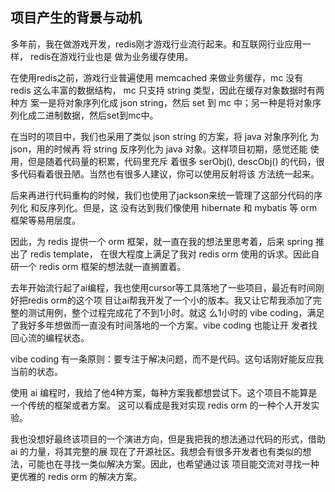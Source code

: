 

## 项目产生的背景与动机


多年前，我在做游戏开发，redis刚才游戏行业流行起来。和互联网行业应用一样， redis在游戏行业也是
做为业务缓存使用。

在使用redis之前，游戏行业普遍使用 memcached 来做业务缓存，mc 没有 redis 这么丰富的数据结构，
mc 只支持 string 类型，因此在缓存对象数据时有两种方 案一是将对象序列化成 json string，然后
set 到 mc 中；另一种是将对象序列化成二进制数据，然后set到mc中。

在当时的项目中，我们也采用了类似 json string 的方案，将 java 对象序列化 为 json，用的时候再
将 string 反序列化为 java 对象。这样项目初期，感觉还能 使用，但是随着代码量的积累，代码里充斥
着很多 serObj(), descObj() 的代码，很多代码看着很丑陋。当然也有很多人建议，你可以使用反射将该
方法统一起来。

后来再进行代码重构的时候，我们也使用了jackson来统一管理了这部分代码的序列化 和反序列化。但是，这
没有达到我们像使用 hibernate 和 mybatis 等 orm 框架等易用层度。

因此，为 redis 提供一个 orm 框架，就一直在我的想法里思考着，后来 spring 推出了 redis template，
在很大程度上满足了我对 redis orm 使用的诉求。因此自研一个 redis orm 框架的想法就一直搁置着。

去年开始流行起了ai编程，我也使用cursor等工具落地了一些项目，最近有时间刚好把redis orm的这个项
目让ai帮我开发了一个小的版本。我又让它帮我添加了完整的测试用例，整个过程完成花了不到1小时。就这
么1小时的 vibe coding，满足了我好多年想做而一直没有时间落地的一个方案。vibe coding 也能让开
发者找回心流的编程状态。

vibe coding 有一条原则：要专注于解决问题，而不是代码。这句话刚好能反应我当前的状态。

使用 ai 编程时，我给了他4种方案，每种方案我都想尝试下。这个项目不能算是一个传统的框架或者方案。
这可以看成是我对实现 redis orm 的一种个人开发实验。

我也没想好最终该项目的一个演进方向，但是我把我的想法通过代码的形式，借助 ai 的力量，将其完整的展
现在了开源社区。我想会有很多开发者也有类似的想法，可能也在寻找一类似解决方案。因此，也希望通过该
项目能交流对寻找一种更优雅的 redis orm 的解决方案。


